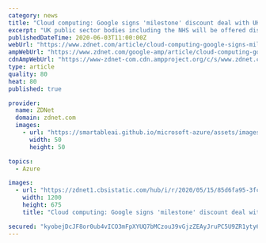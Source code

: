 ```yaml
---
category: news
title: "Cloud computing: Google signs 'milestone' discount deal with UK government"
excerpt: "UK public sector bodies including the NHS will be offered discounted rates for Google Cloud services under a new government agreement."
publishedDateTime: 2020-06-03T11:00:00Z
webUrl: "https://www.zdnet.com/article/cloud-computing-google-signs-milestone-discount-deal-with-uk-government/"
ampWebUrl: "https://www.zdnet.com/google-amp/article/cloud-computing-google-signs-milestone-discount-deal-with-uk-government/"
cdnAmpWebUrl: "https://www-zdnet-com.cdn.ampproject.org/c/s/www.zdnet.com/google-amp/article/cloud-computing-google-signs-milestone-discount-deal-with-uk-government/"
type: article
quality: 80
heat: 80
published: true

provider:
  name: ZDNet
  domain: zdnet.com
  images:
    - url: "https://smartableai.github.io/microsoft-azure/assets/images/organizations/zdnet.com-50x50.jpg"
      width: 50
      height: 50

topics:
  - Azure

images:
  - url: "https://zdnet1.cbsistatic.com/hub/i/r/2020/05/15/85d6fa95-3fc9-4009-8c70-c842435cd4fb/thumbnail/1200x675/e0aa90238cb2c7fd3050cbd975975541/google-announces-new-integrated-firstpar-5ebdf6d5a07d36782c1deff5-1-may-15-2020-2-25-42-poster.jpg"
    width: 1200
    height: 675
    title: "Cloud computing: Google signs 'milestone' discount deal with UK government"

secured: "kyobejDcJF8or0ub4vICO3mFpXYUQ7bMCzou39vGjzZEAyJruPC5U9ZR1yty6igKQglVl7yPyvkzzyONmlY8QB9I5sBRxCmjLHNdaGaydZ4OUTQ1wK2yYMEKH6Nopvh7tSA3M+s6kHkPR3nLIzSXu2l3Rx61fFb2NjGl+2G4ZsR50hcNYH7k5wDhWy1/WghHsim5+uuSdD6/l7NMD/oo6NpawUbzIYPeXsDLZ6O+Wekk4uV/J9MYaRywITm60UTHSQ06/F1WW0p0S3blvTMDeUSlYk31tyKq1FlPFkN2E2JZ1vYHrRBoqjrNIjqSebP4;yvQRK8VMhqc0NBvFPu83bA=="
---
```


